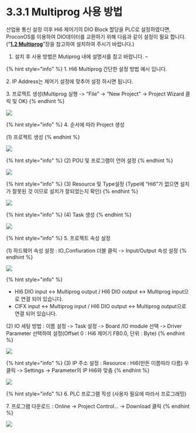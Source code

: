 ﻿# 3.3.1 Multiprog 사용 방법

산업용 통신 설정 이후 Hi6 제어기의 DIO Block 할당을 PLC로 설정하였다면, ProconOS를 이용하여 DIO데이터를 교환하기 위해 다음과 같이 설정이 필요 합니다. (“[**1.2 Multiprog**](../../1-install-program/1-2-multiprog.md)”장을 참고하여 설치하여 주시기 바랍니다.)

1. 설치 후 사용 방법은 Mutiprog 내에 설명서를 참고 바랍니다. –

{% hint style="info" %}
1\.      Hi6 Multiprog 간단한 설정 방법 예시 입니다.

2\.      IP Address는 제어기 설정에 맞추어 설정 하시면 됩니다.

3\.      프로젝트 생성(Multiprog 실행 -> “File” -> “New Project” -> Project Wizard 클릭 및 OK)
{% endhint %}

![](<../../_assets/image_20.png>)

{% hint style="info" %}
4\.      순서에 따라 Project 생성

(1)    프로젝트 생성
{% endhint %}

![](<../../_assets/image_15.png>)

{% hint style="info" %}
(2) POU 및 프로그램이 언어 설정
{% endhint %}

![](<../../_assets/image_18.png>)

{% hint style="info" %}
(3) Resource 및 Type설정 (Type에 “Hi6”가 없으면 설치가 잘못된 것 이므로 설치가 잘되었는지 확인)
{% endhint %}

![](<../../_assets/image_1.png>)

{% hint style="info" %}
(4) Task 생성
{% endhint %}

![](<../../_assets/image_8.png>)

{% hint style="info" %}
5\.      프로젝트 속성 설정

(1)    하드웨어 속성 설정 : IO\_Confiuration 더블 클릭 -> Input/Output 속성 설정
{% endhint %}

![](<../../_assets/image_16.png>)

{% hint style="info" %}
* HI6 DIO input <-> Multiprog output / HI6 DIO output <-> Multiprog input으로 연결 되어 있습니다.
* CIFX input <-> Multiprog input / HI6 DIO output <-> Multiprog output으로 연결 되어 있습니다.

&#x20;

(2)    IO 세팅 방법 : 이름 설정 -> Task 설정 -> Board /IO module 선택 -> Driver Parameter 선택하여 설정(Offset 0 : Hi6 제어기 FB0.0, 단위 : Byte)
{% endhint %}

![](<../../_assets/image_9.png>)

{% hint style="info" %}
(3) IP 주소 설정 : Resource : Hi6(만든 이름따라 다름) 우 클릭 -> Settings -> Parameter의 IP Hi6와 맞춤
{% endhint %}

![](<../../_assets/image_4.png>)

{% hint style="info" %}
6\.      PLC 프로그램 작성 (사용자 필요에 따라서 프로그래밍)

7\.      프로그램 다운로드 : Online -> Project Control… -> Download 클릭
{% endhint %}

![](<../../_assets/image_17.png>)
